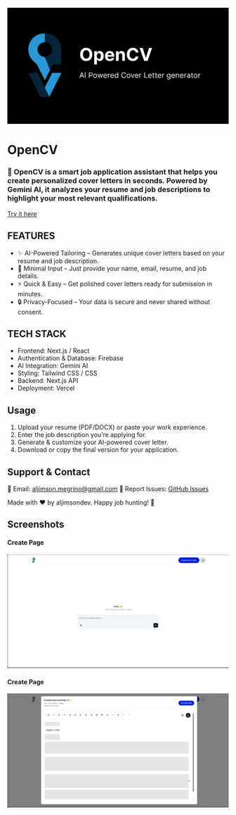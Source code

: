 
![Logo](opengraph.png)
# OpenCV
### 🚀 OpenCV is a smart job application assistant that helps you create personalized cover letters in seconds. Powered by Gemini AI, it analyzes your resume and job descriptions to highlight your most relevant qualifications.
[Try it here](https://opencv.aljimsondev.site/)

## FEATURES

 - ✨ AI-Powered Tailoring – Generates unique cover letters based on your resume and job description.
 - 📄 Minimal Input – Just provide your name, email, resume, and job details.
 - ⚡ Quick & Easy – Get polished cover letters ready for submission in minutes.
 - 🔒 Privacy-Focused – Your data is secure and never shared without consent.

## TECH STACK
- Frontend: Next.js / React
- Authentication & Database: Firebase
- AI Integration: Gemini AI
- Styling: Tailwind CSS / CSS
- Backend: Next.js API
- Deployment: Vercel

## Usage
  1. Upload your resume (PDF/DOCX) or paste your work experience.
  2. Enter the job description you’re applying for.
  3. Generate & customize your AI-powered cover letter.
  4. Download or copy the final version for your application.

## Support & Contact
📧 Email: aljimson.megrino@gmail.com
🐛 Report Issues: [GitHub Issues](https://github.com/aljimsondev/open-cv/issues)

Made with ❤️ by aljimsondev. Happy job hunting! 🎯

## Screenshots
 #### Create Page
   ![create](create.png)

 #### Create Page
   ![create](generated.png)

 



